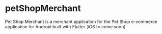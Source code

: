 # petShopMerchant
Pet Shop Merchant is a merchant application for the Pet Shop e-commerce application for Android built with Flutter (iOS to come soon). 
